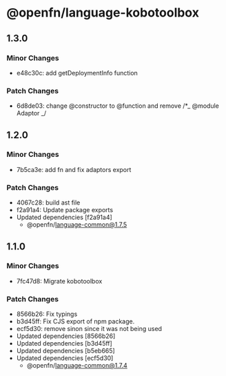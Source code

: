 # @openfn/language-kobotoolbox

## 1.3.0

### Minor Changes

- e48c30c: add getDeploymentInfo function

### Patch Changes

- 6d8de03: change @constructor to @function and remove /\*_ @module Adaptor _/

## 1.2.0

### Minor Changes

- 7b5ca3e: add fn and fix adaptors export

### Patch Changes

- 4067c28: build ast file
- f2a91a4: Update package exports
- Updated dependencies [f2a91a4]
  - @openfn/language-common@1.7.5

## 1.1.0

### Minor Changes

- 7fc47d8: Migrate kobotoolbox

### Patch Changes

- 8566b26: Fix typings
- b3d45ff: Fix CJS export of npm package.
- ecf5d30: remove sinon since it was not being used
- Updated dependencies [8566b26]
- Updated dependencies [b3d45ff]
- Updated dependencies [b5eb665]
- Updated dependencies [ecf5d30]
  - @openfn/language-common@1.7.4
